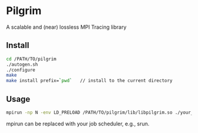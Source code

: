 # Pilgrim

A scalable and (near) lossless MPI Tracing library

## Install
```bash
cd /PATH/TO/pilgrim
./autogen.sh
./configure
make
make install prefix=`pwd`   // install to the current directory
```

## Usage
```bash
mpirun -np N -env LD_PRELOAD /PATH/TO/pilgrim/lib/libpilgrim.so ./your_app
```

mpirun can be replaced with your job scheduler, e.g., srun.
